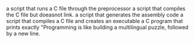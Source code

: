 a script that runs a C file through the preprocessor 
a script that compiles the C file but doeasnot link.
 a script that generates the assembly code
a script that compiles a C file and creates an executable
a C program that prints exactly "Programming is like building a multilingual puzzle, followed by a new line.
